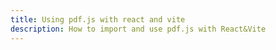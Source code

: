 ```yaml
---
title: Using pdf.js with react and vite
description: How to import and use pdf.js with React&Vite
---
```

